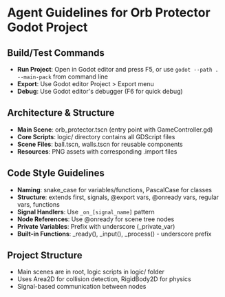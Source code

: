 # Agent Guidelines for Orb Protector Godot Project

## Build/Test Commands
- **Run Project**: Open in Godot editor and press F5, or use `godot --path . --main-pack` from command line
- **Export**: Use Godot editor Project > Export menu
- **Debug**: Use Godot editor's debugger (F6 for quick debug)

## Architecture & Structure
- **Main Scene**: orb_protector.tscn (entry point with GameController.gd)
- **Core Scripts**: logic/ directory contains all GDScript files
- **Scene Files**: ball.tscn, walls.tscn for reusable components
- **Resources**: PNG assets with corresponding .import files

## Code Style Guidelines
- **Naming**: snake_case for variables/functions, PascalCase for classes
- **Structure**: extends first, signals, @export vars, @onready vars, regular vars, functions
- **Signal Handlers**: Use `_on_[signal_name]` pattern 
- **Node References**: Use @onready for scene tree nodes
- **Private Variables**: Prefix with underscore (_private_var)
- **Built-in Functions**: _ready(), _input(), _process() - underscore prefix

## Project Structure
- Main scenes are in root, logic scripts in logic/ folder
- Uses Area2D for collision detection, RigidBody2D for physics
- Signal-based communication between nodes
